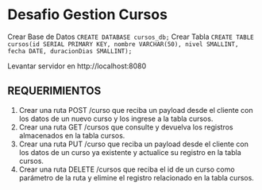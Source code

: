 # Desafio Gestion Cursos

Crear Base de Datos
`CREATE DATABASE cursos_db;`
Crear Tabla
`CREATE TABLE cursos(id SERIAL PRIMARY KEY, nombre VARCHAR(50), nivel SMALLINT, fecha DATE, duracionDias SMALLINT);`

Levantar servidor en http://localhost:8080

## REQUERIMIENTOS

1. Crear una ruta POST /curso que reciba un payload desde el cliente con los datos de un nuevo curso y los ingrese a la tabla cursos.
2. Crear una ruta GET /cursos que consulte y devuelva los registros almacenados en la tabla cursos.
3. Crear una ruta PUT /curso que reciba un payload desde el cliente con los datos de un curso ya existente y actualice su registro en la tabla cursos.
4. Crear una ruta DELETE /cursos que reciba el id de un curso como parámetro de la ruta y elimine el registro relacionado en la tabla cursos.

